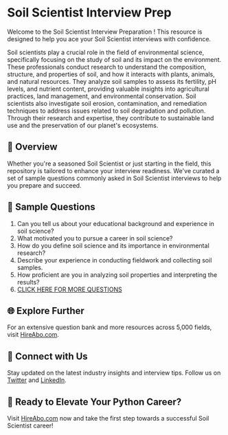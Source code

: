 # Soil Scientist Interview Prep

Welcome to the Soil Scientist Interview Preparation ! This resource is designed to help you ace your Soil Scientist interviews with confidence.

Soil scientists play a crucial role in the field of environmental science, specifically focusing on the study of soil and its impact on the environment. These professionals conduct research to understand the composition, structure, and properties of soil, and how it interacts with plants, animals, and natural resources. They analyze soil samples to assess its fertility, pH levels, and nutrient content, providing valuable insights into agricultural practices, land management, and environmental conservation. Soil scientists also investigate soil erosion, contamination, and remediation techniques to address issues related to soil degradation and pollution. Through their research and expertise, they contribute to sustainable land use and the preservation of our planet's ecosystems.

## 🚀 Overview

Whether you're a seasoned Soil Scientist or just starting in the field, this repository is tailored to enhance your interview readiness. We've curated a set of sample questions commonly asked in Soil Scientist interviews to help you prepare and succeed.

## 📝 Sample Questions

1. Can you tell us about your educational background and experience in soil science?
2. What motivated you to pursue a career in soil science?
3. How do you define soil science and its importance in environmental research?
4. Describe your experience in conducting fieldwork and collecting soil samples.
5. How proficient are you in analyzing soil properties and interpreting the results?
6. [CLICK HERE FOR MORE QUESTIONS](https://hireabo.com/job/5_3_4/Soil%20Scientist)

## 🌐 Explore Further

For an extensive question bank and more resources across 5,000 fields, visit [HireAbo.com](https://www.hireabo.com).

## 📱 Connect with Us

Stay updated on the latest industry insights and interview tips. Follow us on [Twitter](https://twitter.com/hireabo) and [LinkedIn](https://www.linkedin.com/in/hire-abo-3609972a8/).

## 🚀 Ready to Elevate Your Python Career?

Visit [HireAbo.com](https://www.hireabo.com) now and take the first step towards a successful Soil Scientist career!